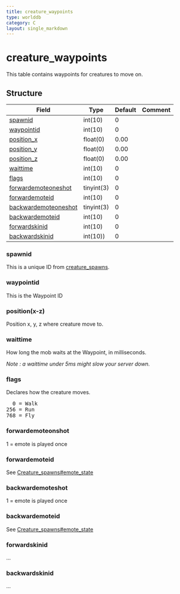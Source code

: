 ```yaml
---
title: creature_waypoints
type: worlddb
category: C
layout: single_markdown
---
```


# creature_waypoints
This table contains waypoints for creatures to move on.

## Structure

Field                                                                                                      | Type       | Default | Comment
---------------------------------------------------------------------------------------------------------- | ---------- | ------- | -------
[spawnid](#spawnid)                           | int(10)    | 0       |        
[waypointid](#waypointid)                     | int(10)    | 0       |        
[position_x](#position.28x-z.29)              | float(0)   | 0.00    |        
[position_y](#position.28x-z.29)              | float(0)   | 0.00    |        
[position_z](#position.28x-z.29)              | float(0)   | 0.00    |        
[waittime](#waittime)                         | int(10)    | 0       |        
[flags](#flags)                               | int(10)    | 0       |        
[forwardemoteoneshot](#forwardemoteoneshot)   | tinyint(3) | 0       |        
[forwardemoteid](#forwardemoteid)             | int(10)    | 0       |        
[backwardemoteoneshot](#backwardemoteoneshot) | tinyint(3) | 0       |        
[backwardemoteid](#backwardemoteid)           | int(10)    | 0       |        
[forwardskinid](#forwardskinid)               | int(10)    | 0       |        
[backwardskinid](#backwardskinid)             | int(10))   | 0       |        

### spawnid

This is a unique ID from [creature_spawns](/Wiki/database/world/creature_spawns/ "Creature spawns").

### waypointid

This is the Waypoint ID

### position(x-z)

Position x, y, z where creature move to.

### waittime

How long the mob waits at the Waypoint, in milliseconds.

_Note : a waittime under 5ms might slow your server down._

### flags

Declares how the creature moves.

<pre>
  0 = Walk
256 = Run
768 = Fly
</pre>

### forwardemoteonshot

1 = emote is played once

### forwardemoteid

See [Creature_spawns#emote_state](/Wiki/database/world/creature_spawns/#emote_state "Creature spawns")

### backwardemoteshot

1 = emote is played once

### backwardemoteid

See [Creature_spawns#emote_state](/Wiki/database/world/creature_spawns/#emote_state "Creature spawns")

### forwardskinid

...

### backwardskinid

...
